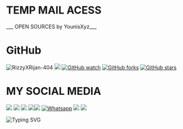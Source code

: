 # TEMP MAIL ACESS 
___ OPEN SOURCES by YounisXyz___</br>
# GitHub 
![RizzyXRijan-404](https://komarev.com/ghpvc/?username=RizzyXRijan-404&color=blue)
<a href="https://github.RizzyXRijan-404.com/"><img src="https://img.shields.io/github/followers/RizzyXRijan-404?label=followers&style=social"/></a>
[![GitHub watch](https://img.shields.io/github/watchers/RizzyXRijan-404/FILE.svg?style=social&label=Watch)](https://GitHub.com/RizzyXRijan-404/FILE/watchers/)
[![GitHub forks](https://img.shields.io/github/forks/RizzyXRijan-404/FILE.svg?style=social&label=Fork)](https://GitHub.com/RizzyXRijan-404/FILE/network/)
[![GitHub stars](https://img.shields.io/github/stars/YounisXyz/OPEN_CODE.svg?style=social&label=Star)](https://GitHub.com/RizzyXRijan-404/FILE/stargazers/)
# MY SOCIAL MEDIA 
[![](https://img.shields.io/badge/Github-black?logo=Github&logoColor=black&labelColor=white)](https://github.com/RizzyXRijan-404) [![](https://img.shields.io/badge/Twitter-blue?logo=Twitter&logoColor=White&labelColor=white)](https://mobile.twitter.com/RizzyXRijan-404)
[![](https://img.shields.io/badge/Facebook-blue?logo=Facebook&logoColor=blue&labelColor=white)](https://www.facebook.com/rohit.delete7)
[![](https://img.shields.io/badge/Messenger-red?logo=Messenger&logoColor=red&labelColor=black)](https://m.me/rohit.delete7)[![](https://img.shields.io/badge/Instagram-red?logo=Instagram&logoColor=red&labelColor=white)](https://www.instagram.com/rohiteyyy7) 
[![Whatsapp](https://img.shields.io/badge/Whatsapp-Rizzy•Rijan-deepgreen?style=flat-square&logo=whatsapp)]([[https://chat.whatsapp.com/GKCh3wB9KoU9oDuy0MsZ7v](https://chat.whatsapp.com/GKCh3wB9KoU9oDuy0MsZ7v)](https://chat.whatsapp.com/GKCh3wB9KoU9oDuy0MsZ7v))
[![](https://img.shields.io/badge/YouTube-black?logo=YouTube&logoColor=black&labelColor=white)](https://www.youtube.com/@Rizzyyyffx)
[![](https://img.shields.io/badge/YouTube-red?logo=YouTube&logoColor=red&labelColor=white)](https://youtube.com/@MRTRICKERXYZ)

![Typing SVG](https://readme-typing-svg.herokuapp.com?lines=Dont+Forget+To+Follow+Me+On+GitHub!+)
